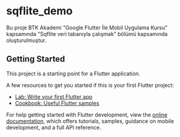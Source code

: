 # sqflite_demo

Bu proje BTK Akademi "Google Flutter İle Mobil Uygulama Kursu" kapsamında "Sqflite veri tabanıyla çalışmak" bölümü kapsamında oluşturulmuştur.   

## Getting Started

This project is a starting point for a Flutter application.

A few resources to get you started if this is your first Flutter project:

- [Lab: Write your first Flutter app](https://docs.flutter.dev/get-started/codelab)
- [Cookbook: Useful Flutter samples](https://docs.flutter.dev/cookbook)

For help getting started with Flutter development, view the
[online documentation](https://docs.flutter.dev/), which offers tutorials,
samples, guidance on mobile development, and a full API reference.
